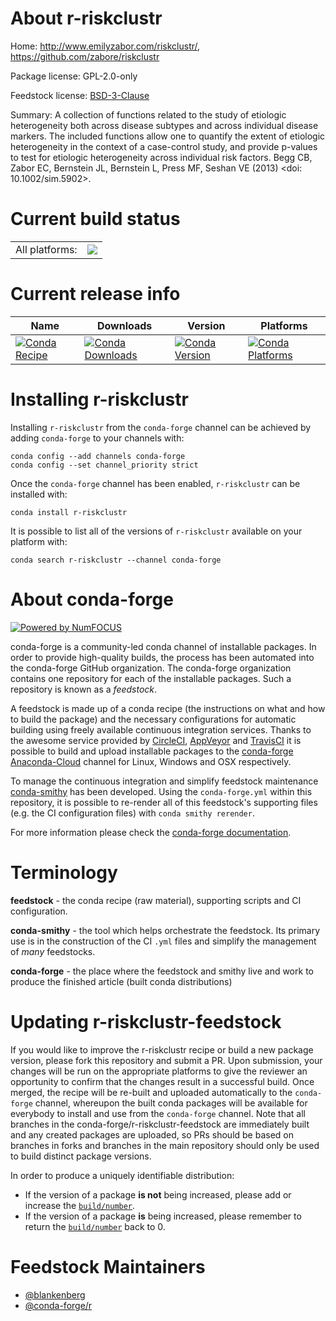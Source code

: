 About r-riskclustr
==================

Home: http://www.emilyzabor.com/riskclustr/, https://github.com/zabore/riskclustr

Package license: GPL-2.0-only

Feedstock license: [BSD-3-Clause](https://github.com/conda-forge/r-riskclustr-feedstock/blob/master/LICENSE.txt)

Summary: A collection of functions related to the study of etiologic heterogeneity both across disease subtypes and across individual disease markers. The included functions allow one to quantify the extent of etiologic heterogeneity in the context of a case-control study, and provide p-values to test for etiologic heterogeneity across individual risk factors. Begg CB, Zabor EC, Bernstein JL, Bernstein L, Press MF, Seshan VE (2013) <doi: 10.1002/sim.5902>.

Current build status
====================


<table><tr><td>All platforms:</td>
    <td>
      <a href="https://dev.azure.com/conda-forge/feedstock-builds/_build/latest?definitionId=7643&branchName=master">
        <img src="https://dev.azure.com/conda-forge/feedstock-builds/_apis/build/status/r-riskclustr-feedstock?branchName=master">
      </a>
    </td>
  </tr>
</table>

Current release info
====================

| Name | Downloads | Version | Platforms |
| --- | --- | --- | --- |
| [![Conda Recipe](https://img.shields.io/badge/recipe-r--riskclustr-green.svg)](https://anaconda.org/conda-forge/r-riskclustr) | [![Conda Downloads](https://img.shields.io/conda/dn/conda-forge/r-riskclustr.svg)](https://anaconda.org/conda-forge/r-riskclustr) | [![Conda Version](https://img.shields.io/conda/vn/conda-forge/r-riskclustr.svg)](https://anaconda.org/conda-forge/r-riskclustr) | [![Conda Platforms](https://img.shields.io/conda/pn/conda-forge/r-riskclustr.svg)](https://anaconda.org/conda-forge/r-riskclustr) |

Installing r-riskclustr
=======================

Installing `r-riskclustr` from the `conda-forge` channel can be achieved by adding `conda-forge` to your channels with:

```
conda config --add channels conda-forge
conda config --set channel_priority strict
```

Once the `conda-forge` channel has been enabled, `r-riskclustr` can be installed with:

```
conda install r-riskclustr
```

It is possible to list all of the versions of `r-riskclustr` available on your platform with:

```
conda search r-riskclustr --channel conda-forge
```


About conda-forge
=================

[![Powered by NumFOCUS](https://img.shields.io/badge/powered%20by-NumFOCUS-orange.svg?style=flat&colorA=E1523D&colorB=007D8A)](http://numfocus.org)

conda-forge is a community-led conda channel of installable packages.
In order to provide high-quality builds, the process has been automated into the
conda-forge GitHub organization. The conda-forge organization contains one repository
for each of the installable packages. Such a repository is known as a *feedstock*.

A feedstock is made up of a conda recipe (the instructions on what and how to build
the package) and the necessary configurations for automatic building using freely
available continuous integration services. Thanks to the awesome service provided by
[CircleCI](https://circleci.com/), [AppVeyor](https://www.appveyor.com/)
and [TravisCI](https://travis-ci.com/) it is possible to build and upload installable
packages to the [conda-forge](https://anaconda.org/conda-forge)
[Anaconda-Cloud](https://anaconda.org/) channel for Linux, Windows and OSX respectively.

To manage the continuous integration and simplify feedstock maintenance
[conda-smithy](https://github.com/conda-forge/conda-smithy) has been developed.
Using the ``conda-forge.yml`` within this repository, it is possible to re-render all of
this feedstock's supporting files (e.g. the CI configuration files) with ``conda smithy rerender``.

For more information please check the [conda-forge documentation](https://conda-forge.org/docs/).

Terminology
===========

**feedstock** - the conda recipe (raw material), supporting scripts and CI configuration.

**conda-smithy** - the tool which helps orchestrate the feedstock.
                   Its primary use is in the construction of the CI ``.yml`` files
                   and simplify the management of *many* feedstocks.

**conda-forge** - the place where the feedstock and smithy live and work to
                  produce the finished article (built conda distributions)


Updating r-riskclustr-feedstock
===============================

If you would like to improve the r-riskclustr recipe or build a new
package version, please fork this repository and submit a PR. Upon submission,
your changes will be run on the appropriate platforms to give the reviewer an
opportunity to confirm that the changes result in a successful build. Once
merged, the recipe will be re-built and uploaded automatically to the
`conda-forge` channel, whereupon the built conda packages will be available for
everybody to install and use from the `conda-forge` channel.
Note that all branches in the conda-forge/r-riskclustr-feedstock are
immediately built and any created packages are uploaded, so PRs should be based
on branches in forks and branches in the main repository should only be used to
build distinct package versions.

In order to produce a uniquely identifiable distribution:
 * If the version of a package **is not** being increased, please add or increase
   the [``build/number``](https://docs.conda.io/projects/conda-build/en/latest/resources/define-metadata.html#build-number-and-string).
 * If the version of a package **is** being increased, please remember to return
   the [``build/number``](https://docs.conda.io/projects/conda-build/en/latest/resources/define-metadata.html#build-number-and-string)
   back to 0.

Feedstock Maintainers
=====================

* [@blankenberg](https://github.com/blankenberg/)
* [@conda-forge/r](https://github.com/conda-forge/r/)

